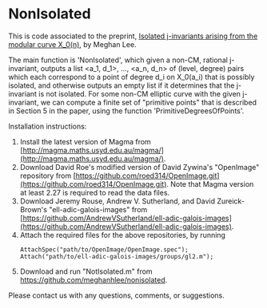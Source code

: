 # NonIsolated

This is code associated to the preprint, [Isolated j-invariants arising from the modular curve X_0(n)](https://drive.google.com/file/d/1gGI4_JPJueaRvn_K2DodCv1Qt97zFdYs/view), by Meghan Lee.

The main function is 'NonIsolated', which given a non-CM, rational j-invariant, outputs a list <a_1, d_1>, ..., <a_n, d_n> of (level, degree) pairs which each correspond to a point of degree d_i on X_0(a_i) that is possibly isolated, and otherwise outputs an empty list if it determines that the j-invariant is not isolated. For some non-CM elliptic curve with the given j-invariant, we can compute a finite set of "primitive points" that is described in Section 5 in the paper, using the function 'PrimitiveDegreesOfPoints'. 

Installation instructions:
1. Install the latest version of Magma from [http://magma.maths.usyd.edu.au/magma/](http://magma.maths.usyd.edu.au/magma/).
2. Download David Roe's modified version of David Zywina's "OpenImage" repository from [https://github.com/roed314/OpenImage.git](https://github.com/roed314/OpenImage.git). Note that Magma version at least 2.27 is required to read the data files.
3. Download Jeremy Rouse, Andrew V. Sutherland, and David Zureick-Brown's "ell-adic-galois-images" from [https://github.com/AndrewVSutherland/ell-adic-galois-images](https://github.com/AndrewVSutherland/ell-adic-galois-images).
4. Attach the required files for the above repositories, by running
   ```
   AttachSpec("path/to/OpenImage/OpenImage.spec");
   Attach("path/to/ell-adic-galois-images/groups/gl2.m");
   ```
5. Download and run "NotIsolated.m" from https://github.com/meghanhlee/nonisolated.

Please contact us with any questions, comments, or suggestions.
